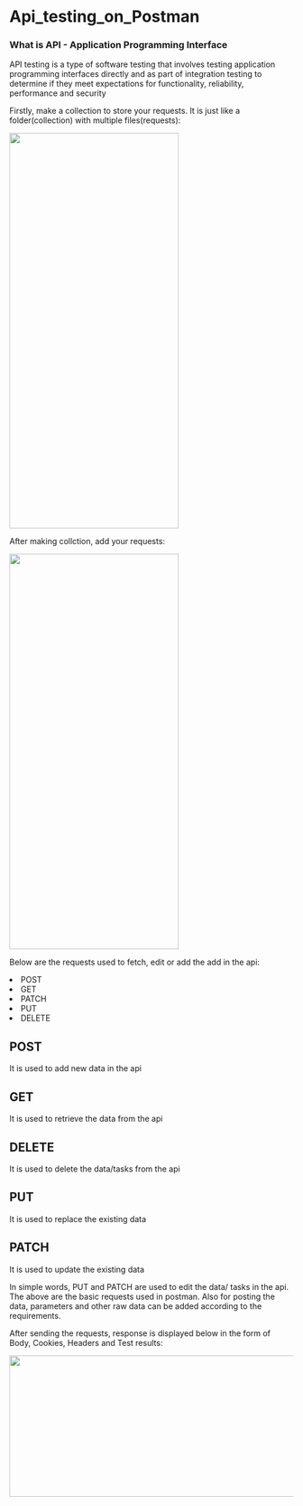 # Api_testing_on_Postman
<h3> What is API - Application Programming Interface</h3>
<p>API testing is a type of software testing that involves testing application programming interfaces directly and as part of integration testing to determine if they meet expectations for functionality, reliability, performance and security</p>
<p> Firstly, make a collection to store your requests. It is just like a folder(collection) with multiple files(requests):</p>

<img src="https://user-images.githubusercontent.com/55224607/209776675-bf834b8e-dbab-4142-a128-838226c1a132.png" width="300" height="700">
<p>After making collction, add your requests:</p>
<img src="https://user-images.githubusercontent.com/55224607/209776798-4b92d2f2-890d-4100-836d-55fb23d46275.png" width="300" height="700">
<p>Below are the requests used to fetch, edit or add the add in the api: </p>
<li> POST </li>
<li> GET </li>
<li> PATCH </li>
<li> PUT </li>
<li> DELETE </li>
<h2> POST </h2>
<p> It is used to add new data in the api </p>
<h2> GET  </h2>
<p> It is used to retrieve the data from the api </p>
<h2> DELETE </h2>
<p> It is used to delete the data/tasks from the api </p>
<h2> PUT </h2>
<p> It is used to replace the existing data </p>
<h2> PATCH </h2> 
<p> It is used to update the existing data </p>
<p> In simple words, PUT and PATCH are used to edit the data/ tasks in the api. The above are the basic requests used in postman. Also for posting the data, parameters and other raw data can be added according to the requirements. 
<p> After sending the requests, response is displayed below in the form of Body, Cookies, Headers and Test results:</p>
<img src="https://user-images.githubusercontent.com/55224607/209792590-587bfe74-ffdb-4c01-a11b-cdd1b3b9b432.png" width="900" height="250">

